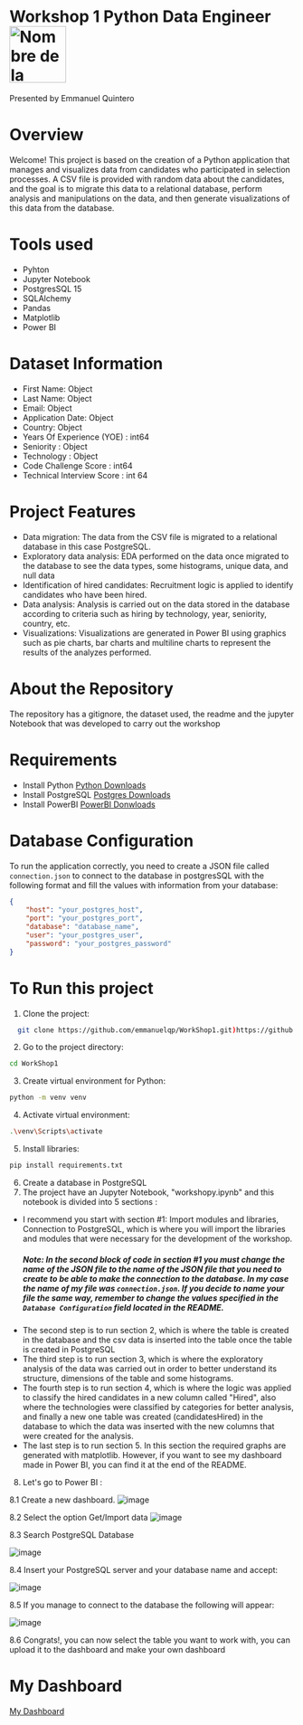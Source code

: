 # Workshop 1 Python Data Engineer <img src="https://logos-world.net/wp-content/uploads/2021/10/Python-Symbol.png" alt="Nombre de la Imagen" width="100px"/>
Presented by Emmanuel Quintero

# Overview
Welcome!
This project is based on the creation of a Python application that manages and visualizes data from candidates who participated in selection processes. A CSV file is provided with random data about the candidates, and the goal is to migrate this data to a relational database, perform analysis and manipulations on the data, and then generate visualizations of this data from the database.

# Tools used
  - Pyhton
  - Jupyter Notebook
  - PostgresSQL 15
  - SQLAlchemy
  - Pandas
  - Matplotlib
  - Power BI

# Dataset Information
  - First Name: Object
  - Last Name: Object
  - Email: Object
  - Application Date: Object
  - Country: Object
  - Years Of Experience (YOE) : int64
  - Seniority : Object
  - Technology : Object
  - Code Challenge Score : int64
  - Technical Interview Score : int 64

# Project Features

- Data migration: The data from the CSV file is migrated to a relational database in this case PostgreSQL.
- Exploratory data analysis: EDA performed on the data once migrated to the database to see the data types, some histograms, unique data, and null data
- Identification of hired candidates: Recruitment logic is applied to identify candidates who have been hired.
- Data analysis: Analysis is carried out on the data stored in the database according to criteria such as hiring by technology, year, seniority, country, etc.
- Visualizations: Visualizations are generated in Power BI using graphics such as pie charts, bar charts and multiline charts to represent the results of the analyzes performed.

# About the Repository
The repository has a gitignore, the dataset used, the readme and the jupyter Notebook that was developed to carry out the workshop

# Requirements

- Install Python [Python Downloads](https://www.python.org/downloads/)
- Install PostgreSQL [Postgres Downloads](https://www.postgresql.org/download/)
- Install PowerBI [PowerBI Donwloads](https://www.microsoft.com/en-us/download/details.aspx?id=58494) 

# Database Configuration
To run the application correctly, you need to create a JSON file called `connection.json` to connect to the database in postgresSQL with the following format and fill the values with information from your database:

```json
{
    "host": "your_postgres_host",
    "port": "your_postgres_port",
    "database": "database_name",
    "user": "your_postgres_user",
    "password": "your_postgres_password"
}
```

# To Run this project

1. Clone the project:
```bash
  git clone https://github.com/emmanuelqp/WorkShop1.git)https://github.com/emmanuelqp/WorkShop1.git
```
2. Go to the project directory:
```bash
cd WorkShop1
```
3. Create virtual environment for Python:
```bash
python -m venv venv
```
4. Activate virtual environment:
```bash
.\venv\Scripts\activate
```
5. Install libraries:
```bash
pip install requirements.txt
```
6. Create a database in PostgreSQL
7. The project have an Jupyter Notebook, "workshopy.ipynb" and this notebook is divided into 5 sections :
- I recommend you start with section #1: Import modules and libraries, Connection to PostgreSQL, which is where you will import the libraries and modules that were necessary for the development of the  workshop.
    ##### Note: In the second block of code in section #1 you must change the name of the JSON file to the name of the JSON file that you need to create to be able to make the connection to the database. In my case the name of my file was `connection.json`. If you decide to name your file the same way, remember to change the values specified in the `Database Configuration` field located in the README.
- The second step is to run section 2, which is where the table is created in the database and the csv data is inserted into the table once the table is created in PostgreSQL
- The third step is to run section 3, which is where the exploratory analysis of the data was carried out in order to better understand its structure, dimensions of the table and some histograms.
- The fourth step is to run section 4, which is where the logic was applied to classify the hired candidates in a new column called "Hired", also where the technologies were classified by categories for better analysis, and finally a new one table was created (candidatesHired) in the database to which the data was inserted with the new columns that were created for the analysis.
- The last step is to run section 5. In this section the required graphs are generated with matplotlib. However, if you want to see my dashboard made in Power BI, you can find it at the end of the README.
8. Let's go to Power BI :

  
8.1 Create a new dashboard.
![image](https://github.com/emmanuelqp/WorkShop1/assets/111546312/5c08f327-7312-4e49-8fb6-fe5982eea0e0)

8.2 Select the option Get/Import data
![image](https://github.com/emmanuelqp/WorkShop1/assets/111546312/ad564305-0ed1-4a68-9aec-d5778baede27)

8.3 Search PostgreSQL Database


![image](https://github.com/emmanuelqp/WorkShop1/assets/111546312/2c0e0800-713c-4773-a9c7-e51d390cddf9)

8.4 Insert your PostgreSQL server and your database name and accept:


![image](https://github.com/emmanuelqp/WorkShop1/assets/111546312/84572a44-9e86-4ef1-b9b8-6336ecacd1c4)

8.5 If you manage to connect to the database the following will appear:


![image](https://github.com/emmanuelqp/WorkShop1/assets/111546312/e6797b4a-a58a-4631-998b-aa6d50e48086)

8.6 Congrats!, you can now select the table you want to work with, you can upload it to the dashboard and make your own dashboard

# My Dashboard

[My Dashboard](https://uao-my.sharepoint.com/:u:/g/personal/emmanuel_quintero_uao_edu_co/EUuTHQh2znxFmBCarV1Y97MBfvBgvNtOdhB4BSVPn3PjQA?e=3ZLxva)



  


